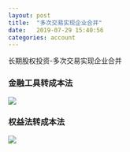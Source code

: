 ```yaml
---
layout: post
title:  "多次交易实现企业合并"
date:   2019-07-29 15:40:56
categories: account
---
```



长期股权投资-多次交易实现企业合并


### 金融工具转成本法
![]({{site.url}}/assets/images/blog/07_qyhb_jrgj.png)

### 权益法转成本法
![]({{site.url}}/assets/images/blog/07_qyhb_jrgj.png)


















